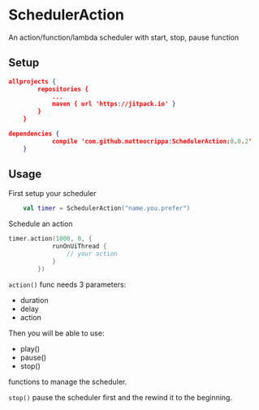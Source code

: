 # SchedulerAction
An action/function/lambda scheduler with start, stop, pause function

## Setup

```json
allprojects {
		repositories {
			...
			maven { url 'https://jitpack.io' }
		}
	}
```

```json
dependencies {
	        compile 'com.github.matteocrippa:SchedulerAction:0.0.2'
	}
```

## Usage

First setup your scheduler
```kotlin
    val timer = SchedulerAction("name.you.prefer")
```

Schedule an action
```kotlin
timer.action(1000, 0, {
            runOnUiThread {
                // your action
            }
        })
```
        
`action()` func needs 3 parameters:
- duration
- delay
- action


Then you will be able to use:

- play()
- pause()
- stop()

functions to manage the scheduler.

`stop()` pause the scheduler first and the rewind it to the beginning.